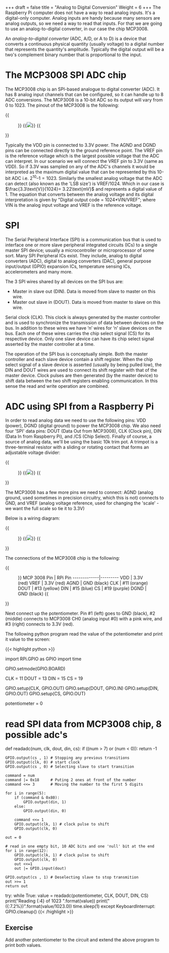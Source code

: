 +++
draft = false
title = "Analog to Digital Conversion"
Weight = 6
+++
The Raspberry Pi computer does not have a way to read analog inputs. It's a digital-only computer. Analog inputs are handy because many sensors are analog outputs, so we need a way to read that inputs. For that we are going to use an analog-to-digital converter, in our case the chip MCP3008.

An *analog-to-digital converter* (ADC, A/D, or A to D) is a device that converts a continuous physical quantity (usually voltage) to a digital number that represents the quantity's amplitude. Typically the digital output will be a two's complement binary number that is proportional to the input.

# The MCP3008 SPI ADC chip

The MCP3008 chip is an SPI-based analogue to digital converter (ADC). It has 8 analog input channels that can be configured, so it can handle up to 8 ADC conversions. The MCP3008 is a 10-bit ADC so its output will vary from 0 to 1023. The pinout of the MCP3008 is the following:

{{<figure width="400" caption="MCP3008 SDI ADC Pinout" attr="[Tony DiCola [CC BY 3.0]](https://learn.adafruit.com/assets/30456)">}}
{{<img src="mcp3008pin.png">}}
{{</figure>}}

Typically the VDD pin is connected to  3.3V power. The AGND and DGND pins can be connected directly to the ground reference point. The VREF pin is the reference voltage which is the largest possible voltage that the ADC can interpret. In our scenario we will connect the VREF pin to 3.3V (same as VDD). So if 3.3V was sampled on any of the ADC's channels it would be interpreted as the maximum digital value that can be represented by this 10-bit ADC i.e. $2^{10} – 1 = 1023$. Similarly the smallest analog voltage that the ADC can detect (also known as the 'LSB size') is VREF/1024. Which in our case is $\frac{3.3\text{V}}{1024}= 3.22\text{mV}$ and represents a digital value of 1. The equation that converts between the analog voltage and its digital interpretation is given by "Digital output code = 1024*VIN/VREF"; where VIN is the analog input voltage and VREF is the reference voltage.

# SPI
The Serial Peripheral Interface (SPI) is a communication bus that is used to interface one or more slave peripheral integrated circuits (ICs) to a single master SPI device; usually a microcontroller or microprocessor of some sort. Many SPI  Peripheral ICs exist. They include, analog to digital converters (ADC), digital to analog converters (DAC), general purpose input/output (GPIO) expansion ICs, temperature sensing ICs, accelerometers and many more. 

The 3 SPI wires shared by all devices on the SPI  bus are:

* Master in slave out (DIN). Data is moved from slave to master on this wire. 
* Master out slave in (DOUT). Data is moved from master to slave on this wire.

Serial clock (CLK). This clock is always generated by the master controller and is used to synchronize the transmission of data between devices on the bus.
In addition to these wires we have ‘n’ wires for ‘n’ slave devices on the bus. Each one of these wires carries the chip select signal (CS) for its respective device. Only one slave device can have its chip select signal asserted by the master controller at a time.

The operation of the SPI bus is conceptually simple. Both the master controller and each slave device contain a shift register. When the chip select signal of a slave device is asserted (usually by being pulled low), the DIN and DOUT wires are used to connect its shift register with that of the master device. Clock pulses are then generated (by the master device)  to shift data between the two shift registers enabling communication. In this sense the read and write operation are combined.

# ADC using SPI from a Raspberry Pi
In order to read analog data we need to use the following pins: VDD (power), DGND (digital ground) to power the MCP3008 chip. We also need four 'SPI' data pins: DOUT (Data Out from MCP3008), CLK (Clock pin), DIN (Data In from Raspberry Pi),  and /CS (Chip Select).  Finally of course, a source of analog data, we'll be using the basic 10k trim pot. A trimpot is a three-terminal resistor with a sliding or rotating contact that forms an adjustable voltage divider:

{{<figure caption="10k Ohm Trimpot" width="300">}}
{{<img src="trimpot.jpg">}}
{{</figure>}}

The MCP3008 has a few more pins we need to connect: AGND (analog ground, used sometimes in precision circuitry, which this is not) connects to GND, and VREF (analog voltage reference, used for changing the 'scale' - we want the full scale so tie it to 3.3V)

Below is a wiring diagram:

{{<figure caption="ADC circuit">}}
{{<img src="ADC.png">}}
{{</figure>}}

The connections of the MCP3008 chip is the following:

{{<figure width="75%">}}
MCP 3008 Pin | RPi Pin
-------------|---------
VDD  | 3.3V (red)
VREF | 3.3V (red)
AGND | GND (black)
CLK  | #11 (orange)
DOUT | #13 (yellow)
DIN  | #15 (blue)
CS   | #19 (purple)
DGND | GND (black)
{{</figure>}}

Next connect up the potentiometer. Pin #1 (left) goes to GND (black), #2 (middle) connects to MCP3008 CH0 (analog input #0) with a pink wire, and #3 (right) connects to 3.3V (red).

The following python program read the value of the potentiometer and print it value to the screen:

{{< highlight python >}}

import RPi.GPIO as GPIO
import time

GPIO.setmode(GPIO.BOARD)

CLK  = 11
DOUT = 13
DIN  = 15
CS   = 19

GPIO.setup(CLK,  GPIO.OUT)
GPIO.setup(DOUT, GPIO.IN)
GPIO.setup(DIN,  GPIO.OUT)
GPIO.setup(CS,   GPIO.OUT)

potentiometer = 0

# read SPI data from MCP3008 chip, 8 possible adc's  
def readadc(num, clk, dout, din, cs):
    if ((num > 7) or (num < 0)):
        return -1

    GPIO.output(cs , 1) # Stopping any previous transitions
    GPIO.output(clk, 0) # start clock
    GPIO.output(cs , 0) # Selecting slave to start transition

    command = num 
    command |= 0x18     # Puting 2 ones at front of the number
    command <<= 3       # Moving the number to the first 5 digits

    for i in range(5):
        if (command & 0x80):
            GPIO.output(din, 1)
        else:
            GPIO.output(din, 0)

        command <<= 1
        GPIO.output(clk, 1) # clock pulse to shift
        GPIO.output(clk, 0)

    out = 0
    
    # read in one empty bit, 10 ADC bits and one 'null' bit at the end
    for i in range(12):
        GPIO.output(clk, 1) # clock pulse to shift
        GPIO.output(clk, 0)
        out <<=1
        out |= GPIO.input(dout)

    GPIO.output(cs , 1) # Deselecting slave to stop transmition
    out >>= 1 
    return out	 

try:
    while True:
        value = readadc(potentiometer, CLK, DOUT, DIN, CS)
        print("Reading {:4} of 1023 ".format(value))
        print("({:7.2%})".format(value/1023.0))
        time.sleep(1)
  except KeyboardInterrupt:
      GPIO.cleanup()
{{< /highlight >}}

## Exercise
Add another potentiometer to the circuit and extend the above program to print both values.
